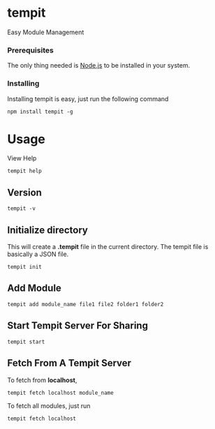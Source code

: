 # tempit
Easy Module Management

### Prerequisites
The only thing needed is [Node.js](https://nodejs.org/) to be installed in your system.

### Installing
Installing tempit is easy, just run the following command

```
npm install tempit -g
```

# Usage
View Help
```
tempit help
```

## Version
```
tempit -v
```

## Initialize directory
This will create a **.tempit** file in the current directory. The tempit file is basically a JSON file.
```
tempit init
```

## Add Module
```
tempit add module_name file1 file2 folder1 folder2
```

## Start Tempit Server For Sharing
```
tempit start
```

## Fetch From A Tempit Server
To fetch from **localhost**,
```
tempit fetch localhost module_name
```
To fetch all modules, just run
```
tempit fetch localhost
```